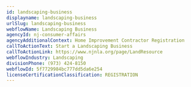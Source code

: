 ```yaml
---
id: landscaping-business
displayname: landscaping-business
urlSlug: landscaping-business
webflowName: Landscaping Business
agencyId: nj-consumer-affairs
agencyAdditionalContext: Home Improvement Contractor Registration
callToActionText: Start a Landscaping Business
callToActionLink: https://www.njnla.org/page/LandResource
webflowIndustry: Landscaping
divisionPhone: (973) 424-8150
webflowId: 5f7729984bc777dd5da6e254
licenseCertificationClassification: REGISTRATION
---
```

